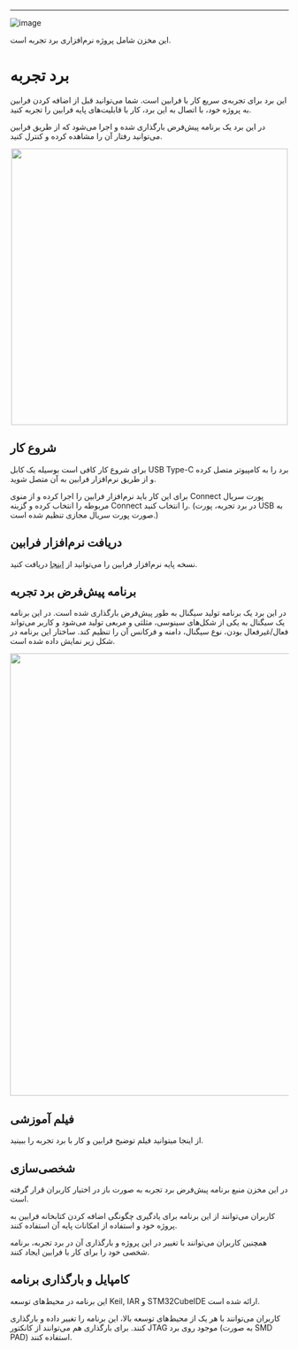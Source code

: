 ---

![image](https://github.com/user-attachments/assets/76127166-9ff9-4339-8715-aa4cfb48417a)

این مخزن شامل پروژه نرم‌افزاری برد تجربه است.

# برد تجربه

این برد برای تجربه‌ی سریع کار با فرابین است. شما می‌توانید قبل از اضافه کردن فرابین به پروژه خود، با اتصال به این برد، کار با قابلیت‌های پایه فرابین را تجربه کنید.

در این برد یک برنامه پیش‌فرض بارگذاری شده و اجرا می‌شود که از طریق فرابین می‌توانید رفتار آن را مشاهده کرده و کنترل کنید.

<p align="center">
<img src="https://github.com/user-attachments/assets/0d86c90d-a663-4e87-9884-c5c3fa15b813" width="500">
</p>


## شروع کار

برای شروع کار کافی است بوسیله یک کابل USB Type-C برد را به کامپیوتر متصل کرده و از طریق نرم‌افزار فرابین به آن متصل شوید.

برای این کار باید نرم‌افزار فرابین را اجرا کرده و از منوی Connect پورت سریال مربوطه را انتخاب کرده و گزینه Connect را انتخاب کنید. (در برد تجربه، پورت USB به صورت پورت سریال مجازی تنظیم شده است.)



## دریافت نرم‌افزار فرابین

نسخه پایه نرم‌افزار فرابین را می‌توانید از [اینجا](https://github.com/faraabin/faraabin_release) دریافت کنید.


## برنامه پیش‌فرض برد تجربه

در این برد یک برنامه تولید سیگنال به طور پیش‌فرض بارگذاری شده است. در این برنامه یک سیگنال به یکی از شکل‌های سینوسی، مثلثی و مربعی تولید می‌شود و کاربر می‌تواند فعال/غیرفعال بودن، نوع سیگنال، دامنه و فرکانس آن را تنظیم کند. ساختار این برنامه در شکل زیر نمایش داده شده است.

<p align="center">
<img src="https://github.com/user-attachments/assets/8455624d-e843-4506-81d7-eb90fe01094c" width="800">
</p>




## فیلم آموزشی

از اینجا میتوانید فیلم توضیح فرابین و کار با برد تجربه را ببینید.



## شخصی‌سازی

در این مخزن منبع برنامه پیش‌فرض برد تجربه به صورت باز در اختیار کاربران قرار گرفته است.

کاربران می‌توانند از این برنامه برای یادگیری چگونگی اضافه کردن کتابخانه فرابین به پروژه خود و استفاده از امکانات پایه آن استفاده کنند.

همچنین کاربران می‌توانند با تغییر در این پروژه و بارگذاری آن در برد تجربه، برنامه شخصی خود را برای کار با فرابین ایجاد کنند.



## کامپایل و بارگذاری برنامه

این برنامه در محیط‌های توسعه Keil, IAR و STM32CubeIDE ارائه شده است.

کاربران می‌توانند با هر یک از محیط‌های توسعه بالا، این برنامه را تغییر داده و بارگذاری کنند. برای بارگذاری هم می‌توانند از کانکتور JTAG موجود روی برد (به صورت SMD PAD) استفاده کنند.
